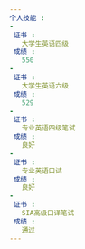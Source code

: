 ```yaml
---
个人技能 : 
-
 证书 : 
   大学生英语四级
 成绩 : 
   550
-
 证书 : 
   大学生英语六级
 成绩 :
   529
-
 证书 : 
   专业英语四级笔试
 成绩 :
   良好
-
 证书 : 
   专业英语口试
 成绩 :
   良好
-
 证书 : 
   SIA高级口译笔试
 成绩 :
   通过
---
```

